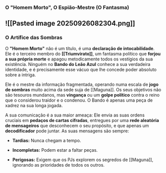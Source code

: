 ### **O "Homem Morto", O Espião-Mestre (O Fantasma)**
![[Pasted image 20250926082304.png]]
---

### **O Artífice das Sombras**

O **"Homem Morto"** não é um título, é uma **declaração de intocabilidade**. Ele é o terceiro membro do **[[Triumvirato]]**, um fantasma político que **forjou a sua própria morte** e apagou metodicamente todos os vestígios da sua existência. Ninguém no **Bando do Leão Azul** conhece a sua verdadeira identidade, e é precisamente esse vácuo que lhe concede poder absoluto sobre a intriga.

Ele é o mestre da informação fragmentada, operando numa escala de **jogo de sombras** muito acima da sede suja de [[Maguna]]. Os seus objetivos não são tesouros mundanos, mas **vingança** ou um **golpe político** contra o reino que o considerou traidor e o condenou. O Bando é apenas uma peça de xadrez na sua longa jogada.

A sua comunicação é a sua maior ameaça: Ele envia as suas ordens cruciais em **pedaços de cartas cifradas**, entregues por uma **rede aleatória de mensageiros** que desconhecem o seu propósito, e que apenas um **decodificador** pode juntar. As suas mensagens são sempre:

- **Tardias:** Nunca chegam a tempo.
    
- **Incompletas:** Podem estar a faltar peças.
    
- **Perigosas:** Exigem que os PJs explorem os segredos de [[Maguna]], ignorando as prioridades de todos os outros.